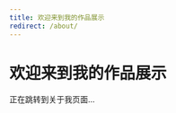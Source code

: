 ```yaml
---
title: 欢迎来到我的作品展示
redirect: /about/
---
```


<script>
window.location.href = "/about/";
</script>

# 欢迎来到我的作品展示

正在跳转到关于我页面...